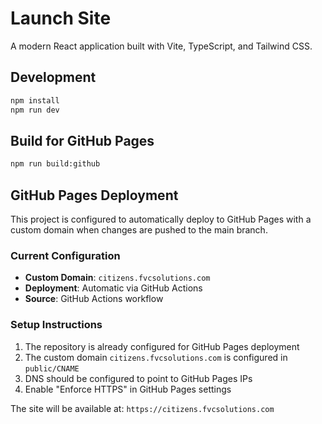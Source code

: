 # Launch Site

A modern React application built with Vite, TypeScript, and Tailwind CSS.

## Development

```bash
npm install
npm run dev
```

## Build for GitHub Pages

```bash
npm run build:github
```

## GitHub Pages Deployment

This project is configured to automatically deploy to GitHub Pages with a custom domain when changes are pushed to the main branch.

### Current Configuration

- **Custom Domain**: `citizens.fvcsolutions.com`
- **Deployment**: Automatic via GitHub Actions
- **Source**: GitHub Actions workflow

### Setup Instructions

1. The repository is already configured for GitHub Pages deployment
2. The custom domain `citizens.fvcsolutions.com` is configured in `public/CNAME`
3. DNS should be configured to point to GitHub Pages IPs
4. Enable "Enforce HTTPS" in GitHub Pages settings

The site will be available at: `https://citizens.fvcsolutions.com`
